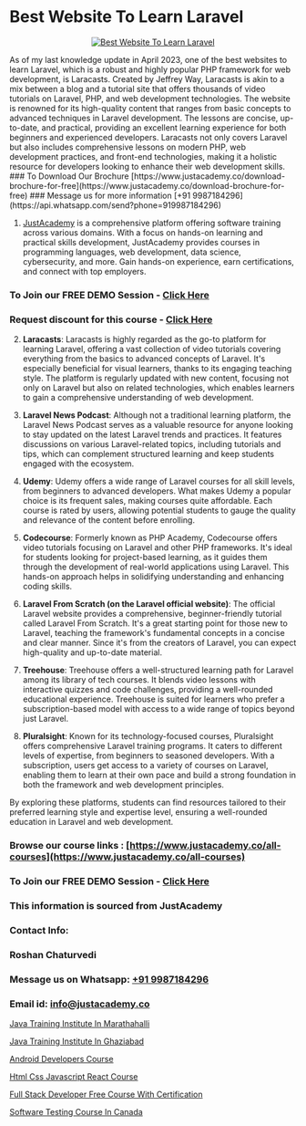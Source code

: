 # Best Website To Learn Laravel

<p align="center">
  <a href="https://justacademy.co/course-detail/php-training">
    <img src="https://justacademy.co/storage2/course_image/1676637155_course_image.webp" alt="Best Website To Learn Laravel">
  </a>
</p>
As of my last knowledge update in April 2023, one of the best websites to learn Laravel, which is a robust and highly popular PHP framework for web development, is Laracasts. Created by Jeffrey Way, Laracasts is akin to a mix between a blog and a tutorial site that offers thousands of video tutorials on Laravel, PHP, and web development technologies. The website is renowned for its high-quality content that ranges from basic concepts to advanced techniques in Laravel development. The lessons are concise, up-to-date, and practical, providing an excellent learning experience for both beginners and experienced developers. Laracasts not only covers Laravel but also includes comprehensive lessons on modern PHP, web development practices, and front-end technologies, making it a holistic resource for developers looking to enhance their web development skills.
### To Download Our Brochure [https://www.justacademy.co/download-brochure-for-free](https://www.justacademy.co/download-brochure-for-free)
### Message us for more information [+91 9987184296](https://api.whatsapp.com/send?phone=919987184296)

1) [JustAcademy](https://justacademy.co) is a comprehensive platform offering software training across various domains. With a focus on hands-on learning and practical skills development, JustAcademy provides courses in programming languages, web development, data science, cybersecurity, and more. Gain hands-on experience, earn certifications, and connect with top employers.

### To Join our FREE DEMO Session - [Click Here](https://www.justacademy.co/register-for-course-demo/)
### Request discount for this course - [Click Here](https://justacademy.co/contact-us/)

2) **Laracasts**: Laracasts is highly regarded as the go-to platform for learning Laravel, offering a vast collection of video tutorials covering everything from the basics to advanced concepts of Laravel. It's especially beneficial for visual learners, thanks to its engaging teaching style. The platform is regularly updated with new content, focusing not only on Laravel but also on related technologies, which enables learners to gain a comprehensive understanding of web development.

3) **Laravel News Podcast**: Although not a traditional learning platform, the Laravel News Podcast serves as a valuable resource for anyone looking to stay updated on the latest Laravel trends and practices. It features discussions on various Laravel-related topics, including tutorials and tips, which can complement structured learning and keep students engaged with the ecosystem.

4) **Udemy**: Udemy offers a wide range of Laravel courses for all skill levels, from beginners to advanced developers. What makes Udemy a popular choice is its frequent sales, making courses quite affordable. Each course is rated by users, allowing potential students to gauge the quality and relevance of the content before enrolling.

5) **Codecourse**: Formerly known as PHP Academy, Codecourse offers video tutorials focusing on Laravel and other PHP frameworks. It's ideal for students looking for project-based learning, as it guides them through the development of real-world applications using Laravel. This hands-on approach helps in solidifying understanding and enhancing coding skills.

6) **Laravel From Scratch (on the Laravel official website)**: The official Laravel website provides a comprehensive, beginner-friendly tutorial called Laravel From Scratch. It's a great starting point for those new to Laravel, teaching the framework's fundamental concepts in a concise and clear manner. Since it's from the creators of Laravel, you can expect high-quality and up-to-date material.

7) **Treehouse**: Treehouse offers a well-structured learning path for Laravel among its library of tech courses. It blends video lessons with interactive quizzes and code challenges, providing a well-rounded educational experience. Treehouse is suited for learners who prefer a subscription-based model with access to a wide range of topics beyond just Laravel.

8) **Pluralsight**: Known for its technology-focused courses, Pluralsight offers comprehensive Laravel training programs. It caters to different levels of expertise, from beginners to seasoned developers. With a subscription, users get access to a variety of courses on Laravel, enabling them to learn at their own pace and build a strong foundation in both the framework and web development principles.

By exploring these platforms, students can find resources tailored to their preferred learning style and expertise level, ensuring a well-rounded education in Laravel and web development.

### Browse our course links : [https://www.justacademy.co/all-courses](https://www.justacademy.co/all-courses) 
### To Join our FREE DEMO Session - [Click Here](https://www.justacademy.co/register-for-course-demo)


### This information is sourced from JustAcademy
### Contact Info:
### Roshan Chaturvedi
### Message us on Whatsapp: [+91 9987184296](https://api.whatsapp.com/send?phone=919987184296)
### Email id: [info@justacademy.co](mailto:info@justacademy.co)
                
[Java Training Institute In Marathahalli](https://www.linkedin.com/pulse/java-training-institute-marathahalli-justacademy-chandigarh-1ka5e?trackingId=whOqpN9hghNQDHdjtM49DA%3D%3D&lipi=urn%3Ali%3Apage%3Ad_flagship3_company_admin%3BihWdGtFLSGiUoHftbcLC7g%3D%3D)

[Java Training Institute In Ghaziabad](https://www.linkedin.com/pulse/java-training-institute-ghaziabad-justacademy-london-e9tjf?trackingId=%2BH9gHUD37QzRED4hGxzqpw%3D%3D&lipi=urn%3Ali%3Apage%3Ad_flagship3_company_admin%3B8bhEAS%2F%2FQ963blIb%2F6qnpA%3D%3D)

[Android Developers Course](https://medium.com/@kumarishimmi99/android-developers-course-646f3fafd5b2)

[Html Css Javascript React Course](https://medium.com/@justacademytraining/html-css-javascript-react-course-03fd518a7efc)

[Full Stack Developer Free Course With Certification](https://justacademyin.github.io/justacademy/full-stack-developer-free-course-with-certification)

[Software Testing Course In Canada](https://justacademyin.github.io/justacademy/software-testing-course-in-canada)


